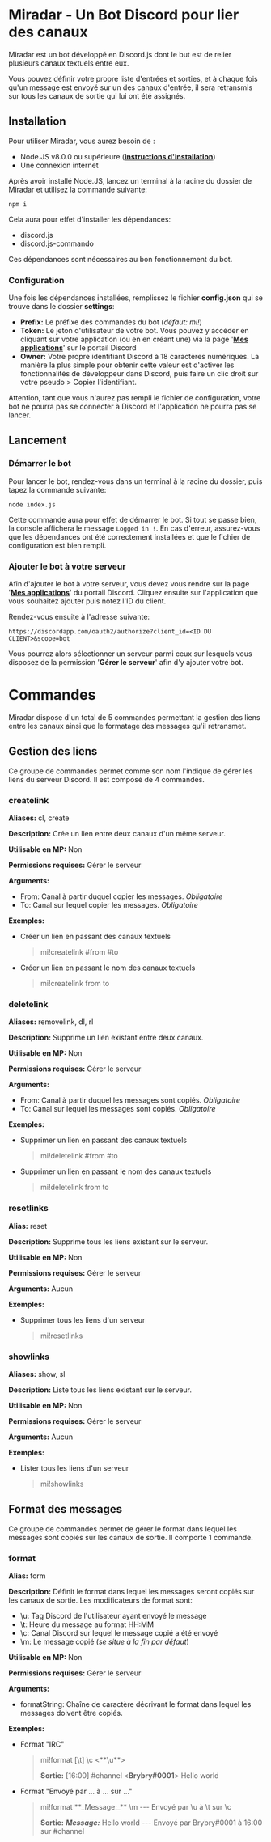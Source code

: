 
# Miradar - Un Bot Discord pour lier des canaux  
Miradar est un bot développé en Discord.js dont le but est de relier plusieurs canaux textuels entre eux.  
  
Vous pouvez définir votre propre liste d'entrées et sorties, et à chaque fois qu'un message est envoyé sur un des canaux d'entrée, il sera retransmis sur tous les canaux de sortie qui lui ont été assignés.  
  
## Installation  
Pour utiliser Miradar, vous aurez besoin de :  
  
- Node.JS v8.0.0 ou supérieure ([**instructions d'installation**](https://nodejs.org/fr/download/package-manager/))  
- Une connexion internet  
  
Après avoir installé Node.JS, lancez un terminal à la racine du dossier de Miradar et utilisez la commande suivante:

    npm i
   
Cela aura pour effet d'installer les dépendances:  

- discord.js  
- discord.js-commando  
  
Ces dépendances sont nécessaires au bon fonctionnement du bot.  
  
### Configuration  

Une fois les dépendances installées, remplissez le fichier **config.json** qui se trouve dans le dossier **settings**:  
  
- **Prefix:** Le préfixe des commandes du bot (_défaut: mi!_)  
- **Token:** Le jeton d'utilisateur de votre bot. Vous pouvez y accéder en cliquant sur votre application (ou en en créant une) via la page '**[Mes applications](https://discordapp.com/developers/applications/me)**' sur le portail Discord  
- **Owner:** Votre propre identifiant Discord à 18 caractères numériques. La manière la plus simple pour obtenir cette valeur est d'activer les fonctionnalités de développeur dans Discord, puis faire un clic droit sur votre pseudo > Copier l'identifiant.  
  
Attention, tant que vous n'aurez pas rempli le fichier de configuration, votre bot ne pourra pas se connecter à Discord et l'application ne pourra pas se lancer.  
  
## Lancement  

### Démarrer le bot

Pour lancer le bot, rendez-vous dans un terminal à la racine du dossier, puis tapez la commande suivante:  

    node index.js
    
Cette commande aura pour effet de démarrer le bot. Si tout se passe bien, la console affichera le message `Logged in !`. En cas d'erreur, assurez-vous que les dépendances ont été correctement installées et que le fichier de configuration est bien rempli.

### Ajouter le bot à votre serveur

Afin d'ajouter le bot à votre serveur, vous devez vous rendre sur la page '**[Mes applications](https://discordapp.com/developers/applications/me)**' du portail Discord. Cliquez ensuite sur l'application que vous souhaitez ajouter puis notez l'ID du client.

Rendez-vous ensuite à l'adresse suivante:

    https://discordapp.com/oauth2/authorize?client_id=<ID DU CLIENT>&scope=bot

Vous pourrez alors sélectionner un serveur parmi ceux sur lesquels vous disposez de la permission '**Gérer le serveur**' afin d'y ajouter votre bot.

# Commandes

Miradar dispose d'un total de 5 commandes permettant la gestion des liens entre les canaux ainsi que le formatage des messages qu'il retransmet.

## Gestion des liens

Ce groupe de commandes permet comme son nom l'indique de gérer les liens du serveur Discord. Il est composé de 4 commandes.

### createlink

**Aliases:** cl, create

**Description:** Crée un lien entre deux canaux d'un même serveur.

**Utilisable en MP:** Non

**Permissions requises:** Gérer le serveur

**Arguments:**

- From: Canal à partir duquel copier les messages. _Obligatoire_
- To: Canal sur lequel copier les messages. _Obligatoire_

**Exemples:**

- Créer un lien en passant des canaux textuels

	> mi!createlink #from #to
        
- Créer un lien en passant le nom des canaux textuels

	> mi!createlink from to

### deletelink

**Aliases:** removelink, dl, rl

**Description:** Supprime un lien existant entre deux canaux.

**Utilisable en MP:** Non

**Permissions requises:** Gérer le serveur

**Arguments:**

- From: Canal à partir duquel les messages sont copiés. _Obligatoire_
- To: Canal sur lequel les messages sont copiés. _Obligatoire_

**Exemples:**

- Supprimer un lien en passant des canaux textuels

	> mi!deletelink #from #to
        
- Supprimer un lien en passant le nom des canaux textuels

	> mi!deletelink from to

### resetlinks

**Alias:** reset

**Description:** Supprime tous les liens existant sur le serveur.

**Utilisable en MP:** Non

**Permissions requises:** Gérer le serveur

**Arguments:** Aucun

**Exemples:**

- Supprimer tous les liens d'un serveur

	> mi!resetlinks

### showlinks

**Aliases:** show, sl

**Description:** Liste tous les liens existant sur le serveur.

**Utilisable en MP:** Non

**Permissions requises:** Gérer le serveur

**Arguments:** Aucun

**Exemples:**

- Lister tous les liens d'un serveur

	> mi!showlinks

## Format des messages

Ce groupe de commandes permet de gérer le format dans lequel les messages sont copiés sur les canaux de sortie. Il comporte 1 commande.

### format

**Alias:** form

**Description:** Définit le format dans lequel les messages seront copiés sur les canaux de sortie. Les modificateurs de format sont:

- \u: Tag Discord de l'utilisateur ayant envoyé le message
- \t: Heure du message au format HH:MM
- \c: Canal Discord sur lequel le message copié a été envoyé
- \m: Le message copié (_se situe à la fin par défaut_)

**Utilisable en MP:** Non

**Permissions requises:** Gérer le serveur

**Arguments:**

- formatString: Chaîne de caractère décrivant le format dans lequel les messages doivent être copiés.

**Exemples:**

- Format "IRC"

	> mi!format [\t] \c <\*\*\u\*\*> 
	> 
	> **Sortie:**
	> [16:00] #channel <**Brybry#0001**> Hello world

- Format "Envoyé par ... à ... sur ..."

	> mi!format \*\*\_Message:\_\*\* \m --- Envoyé par \u à \t sur \c
	> 
	> **Sortie:**
	> **_Message:_** Hello world --- Envoyé par Brybry#0001 à 16:00 sur #channel